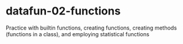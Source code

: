 # datafun-02-functions
Practice with builtin functions, creating functions, creating methods (functions in a class), and employing statistical functions
